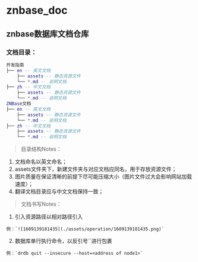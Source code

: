 # znbase_doc

## znbase数据库文档仓库

### 文档目录：

``` lua
开发指南 
├── en -- 英文文档
    ├── assets -- 静态资源文件
    └── *.md -- 说明文档
├── zh -- 中文文档
    ├── assets -- 静态资源文件
    └── *.md -- 说明文档
ZNBase文档
├── en -- 英文文档
    ├── assets -- 静态资源文件
    └── *.md -- 说明文档
├── zh -- 中文文档
    ├── assets -- 静态资源文件
    └── *.md -- 说明文档
```

>目录结构Notes：
1. 文档命名以英文命名；
2. assets文件夹下，新建文件夹与对应文档应同名，用于存放资源文件；
3. 图片质量在保证清晰的前提下尽可能压缩大小（图片文件过大会影响网站加载速度）；
4. 翻译文档目录应与中文文档保持一致；

>文档书写Notes：
1. 引入资源路径以相对路径引入
  ```
  例：`![1609139181435](./assets/operation/1609139181435.png)`
  ```
2. 数据库单行执行命令，以反引号``进行包裹

  ```
  例：`drdb quit --insecure --host=<address of node1>`
  ```
